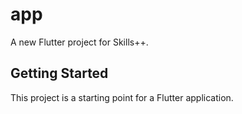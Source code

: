 # app

A new Flutter project for Skills++.

## Getting Started

This project is a starting point for a Flutter application.

